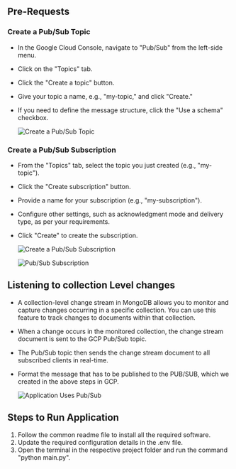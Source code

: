 ## Pre-Requests

### Create a Pub/Sub Topic
- In the Google Cloud Console, navigate to "Pub/Sub" from the left-side menu.
- Click on the "Topics" tab.
- Click the "Create a topic" button.
- Give your topic a name, e.g., "my-topic," and click "Create."
- If you need to define the message structure, click the "Use a schema" checkbox.

  ![Create a Pub/Sub Topic](https://github.com/TSowbaranika/BQGCPAtlas/assets/109083730/90228a4e-e735-4b12-a5b7-672c76980c15)

### Create a Pub/Sub Subscription
- From the "Topics" tab, select the topic you just created (e.g., "my-topic").
- Click the "Create subscription" button.
- Provide a name for your subscription (e.g., "my-subscription").
- Configure other settings, such as acknowledgment mode and delivery type, as per your requirements.
- Click "Create" to create the subscription.

  ![Create a Pub/Sub Subscription](https://github.com/TSowbaranika/BQGCPAtlas/assets/109083730/b56a07f0-a7c3-42a4-8899-518992077e86)

  ![Pub/Sub Subscription](https://github.com/TSowbaranika/BQGCPAtlas/assets/109083730/c79f6e03-a421-45cf-9cff-86111c35327b)

## Listening to collection Level changes
- A collection-level change stream in MongoDB allows you to monitor and capture changes occurring in a specific collection. You can use this feature to track changes to documents within that collection.
- When a change occurs in the monitored collection, the change stream document is sent to the GCP Pub/Sub topic.
- The Pub/Sub topic then sends the change stream document to all subscribed clients in real-time.
- Format the message that has to be published to the PUB/SUB, which we created in the above steps in GCP.

  ![Application Uses Pub/Sub](https://github.com/TSowbaranika/BQGCPAtlas/assets/109083730/04271301-e466-4061-b114-242e2142249d)

## Steps to Run Application
1. Follow the common readme file to install all the required software.
2. Update the required configuration details in the .env file.
3. Open the terminal in the respective project folder and run the command "python main.py".
